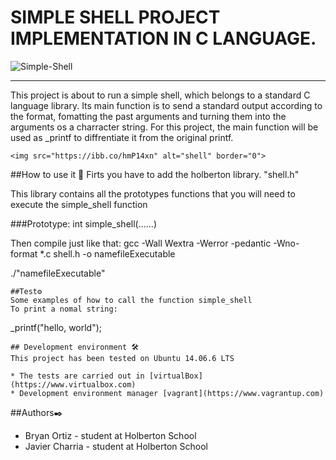 # SIMPLE SHELL PROJECT IMPLEMENTATION IN C LANGUAGE.

<img src="https://i.ibb.co/FDSqykf/Simple-Shell.png" alt="Simple-Shell" border="0">

---
This project is about to run a simple shell, which belongs to a standard C language library. Its main function is to send a standard output according to the format, fomatting the past arguments and turning them into the arguments os a charracter string. For this project, the main function will be used as _printf to diffrentiate it from the original printf.
```
<img src="https://ibb.co/hmP14xn" alt="shell" border="0">
```
##How to use it 🔧
Firts you have to add the holberton library. "shell.h"

This library contains all the prototypes functions that you will need to execute the simple_shell function

###Prototype: int simple_shell(......)

Then compile just like that:
gcc -Wall Wextra -Werror -pedantic -Wno-format *.c shell.h -o namefileExecutable

./"namefileExecutable"
```
##Test⚙️
Some examples of how to call the function simple_shell
To print a nomal string:
```
_printf("hello, world");
```
## Development environment 🛠️
This project has been tested on Ubuntu 14.06.6 LTS

* The tests are carried out in [virtualBox](https://www.virtualbox.com)
* Development environment manager [vagrant](https://www.vagrantup.com)
```
##Authors✒️
* Bryan Ortiz - student at Holberton School
* Javier Charria - student at Holberton School

